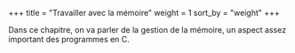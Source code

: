 +++
title = "Travailler avec la mémoire"
weight = 1
sort_by = "weight"
+++

Dans ce chapitre, on va parler de la gestion de la mémoire, un aspect assez important des programmes en C.
